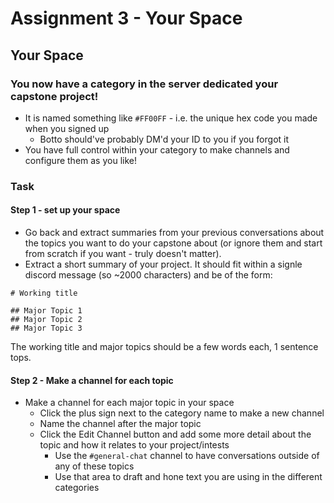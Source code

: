 # Assignment 3 - Your Space

## Your Space
### You now have a category in the server dedicated your capstone project!
- It is named something like `#FF00FF` - i.e. the unique hex code you made when you signed up
  - Botto should've probably DM'd your ID to you if you forgot it 
- You have full control within your category to make channels and configure them as you like!

### Task
#### Step 1 - set up your space
- Go back and extract summaries from your previous conversations about the topics you want to do your capstone about (or ignore them and start from scratch if you want - truly doesn't matter).
- Extract a short summary of your project. It should fit within a signle discord message (so ~2000 characters) and be of the form: 


```
# Working title  

## Major Topic 1 
## Major Topic 2
## Major Topic 3

``` 

The working title and major topics should be a few words each, 1 sentence tops.

#### Step 2 - Make a channel for each topic
- Make a channel for each major topic in your space
  - Click the plus sign next to the category name to make a new channel
  - Name the channel after the major topic
  - Click the Edit Channel button and add some more detail about the topic and how it relates to your project/intests
    - Use the `#general-chat` channel to have conversations outside of any of these topics
    - Use that area to draft and hone text you are using in the different categories

